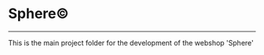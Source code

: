 # Sphere©
-----------------
This is the main project folder for the development of the webshop 'Sphere'
